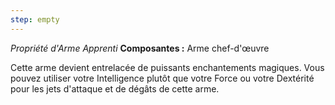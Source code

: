 ```yaml
---
step: empty
---
```

_Propriété d'Arme Apprenti_
__Composantes :__ Arme chef-d'œuvre

Cette arme devient entrelacée de puissants enchantements magiques. Vous pouvez utiliser votre Intelligence plutôt que votre Force ou votre Dextérité pour les jets d'attaque et de dégâts de cette arme.